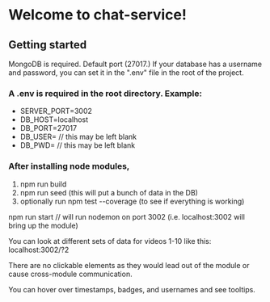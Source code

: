 # Welcome to chat-service!

## Getting started

MongoDB is required. Default port (27017.) If your database has a username and password, you can set it in the ".env" file in the root of the project.

### A .env is required in the root directory. Example:
- SERVER_PORT=3002   
- DB_HOST=localhost
- DB_PORT=27017
- DB_USER=              // this may be left blank
- DB_PWD=              // this may be left blank

### After installing node modules,
1. npm run build
2. npm run seed (this will put a bunch of data in the DB)
3. optionally run npm test --coverage (to see if everything is working)

npm run start    // will run nodemon on port 3002 (i.e. localhost:3002 will bring up the module)

You can look at different sets of data for videos 1-10 like this:
localhost:3002/?2

There are no clickable elements as they would lead out of the module or cause cross-module communication.

You can hover over timestamps, badges, and usernames and see tooltips.
